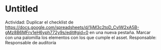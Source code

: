 # Untitled

Actividad: Duplicar el checklist de https://docs.google.com/spreadsheets/d/1ijM3c2toD_CvIW2xA5B-gMz8B6MFrv1eH6yph772y9s/edit#gid=0 en una nueva pestaña. Marcar con una palomilla los elementos con los que cumple el asset.
Responsable: Responsable de auditoría